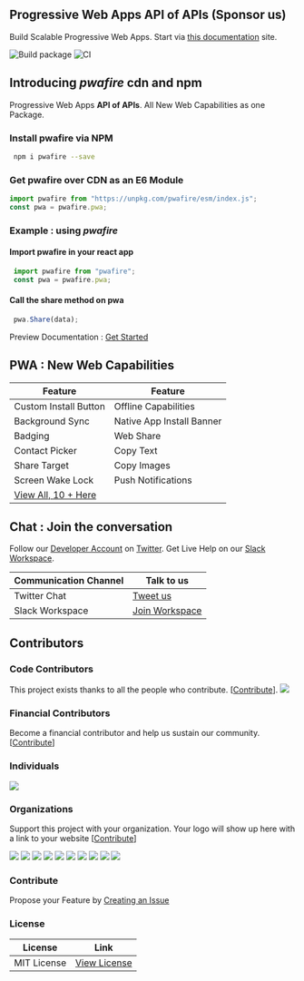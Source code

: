 ## Progressive Web Apps API of APIs (Sponsor us)

Build Scalable Progressive Web Apps. Start via [this documentation](https://pwafire.org) site.

<span>![Build package](https://github.com/pwafire/pwafire/workflows/Build%20package/badge.svg)</span> <span><img src="https://img.shields.io/npm/dm/pwafire" alt="CI" /></span>

## Introducing *pwafire* cdn and npm 

Progressive Web Apps **API of APIs**. All New Web Capabilities as one Package.

### Install pwafire via NPM

```bash
 npm i pwafire --save
```

### Get pwafire over CDN as an E6 Module

```js
import pwafire from "https://unpkg.com/pwafire/esm/index.js";
const pwa = pwafire.pwa;
```

### Example : using *pwafire*

#### Import pwafire in your react app

```js
 import pwafire from "pwafire";
 const pwa = pwafire.pwa;
```
#### Call the share method on pwa

```js
 pwa.Share(data);
```
Preview Documentation : [Get Started](https://github.com/pwafire/pwafire/tree/master/packages)

## PWA : New Web Capabilities

| Feature | Feature |
| --- | --- |
| Custom Install Button | Offline Capabilities | 
Background Sync | Native App Install Banner | 
| Badging |  Web Share | 
| Contact Picker |  Copy Text | 
| Share Target |  Copy Images | 
|  Screen Wake Lock | Push Notifications
| [View All, 10 + Here](https://github.com/pwafire/pwafire/tree/master/packages#install-pwafire-via-npm)|

## Chat : Join the conversation 

Follow our [Developer Account](https://twitter.com/pwafire) on [Twitter](https://twitter.com/pwafire). Get Live Help on our [Slack Workspace](https://join.slack.com/t/pwafire/shared_invite/enQtMjk1MjUzNDY5NDkyLWQzYTFhOTNjMTU2NzBjMTBhMjZkNDJkOTY0YzgxYWViNTI4YzgyZDUxNGIyYzlkM2RiZjc2NTAwMzRhMmZkZmI). 

| Communication Channel | Talk to us |
| --- | --- |
| Twitter Chat | [Tweet us](https://twitter.com/pwafire) |
| Slack Workspace | [Join Workspace](http://bit.ly/2oPNK7S) |

## Contributors

### Code Contributors

This project exists thanks to all the people who contribute. [[Contribute](CONTRIBUTING.md)].
<a href="https://github.com/pwafire/pwafire/graphs/contributors"><img src="https://opencollective.com/pwafire/contributors.svg?width=890&button=false" /></a>

### Financial Contributors

Become a financial contributor and help us sustain our community. [[Contribute](https://opencollective.com/pwafire/contribute)]

### Individuals

<a href="https://opencollective.com/pwafire"><img src="https://opencollective.com/pwafire/individuals.svg?width=890"></a>

### Organizations

Support this project with your organization. Your logo will show up here with a link to your website [[Contribute](https://opencollective.com/pwafire/contribute)]

<a href="https://opencollective.com/pwafire/organization/0/website"><img src="https://opencollective.com/pwafire/organization/0/avatar.svg"></a>
<a href="https://opencollective.com/pwafire/organization/1/website"><img src="https://opencollective.com/pwafire/organization/1/avatar.svg"></a>
<a href="https://opencollective.com/pwafire/organization/2/website"><img src="https://opencollective.com/pwafire/organization/2/avatar.svg"></a>
<a href="https://opencollective.com/pwafire/organization/3/website"><img src="https://opencollective.com/pwafire/organization/3/avatar.svg"></a>
<a href="https://opencollective.com/pwafire/organization/4/website"><img src="https://opencollective.com/pwafire/organization/4/avatar.svg"></a>
<a href="https://opencollective.com/pwafire/organization/5/website"><img src="https://opencollective.com/pwafire/organization/5/avatar.svg"></a>
<a href="https://opencollective.com/pwafire/organization/6/website"><img src="https://opencollective.com/pwafire/organization/6/avatar.svg"></a>
<a href="https://opencollective.com/pwafire/organization/7/website"><img src="https://opencollective.com/pwafire/organization/7/avatar.svg"></a>
<a href="https://opencollective.com/pwafire/organization/8/website"><img src="https://opencollective.com/pwafire/organization/8/avatar.svg"></a>
<a href="https://opencollective.com/pwafire/organization/9/website"><img src="https://opencollective.com/pwafire/organization/9/avatar.svg"></a>


### Contribute
Propose your Feature by [Creating an Issue](https://github.com/pwafire/pwafire/issues/new)

### License
| License | Link |
| --- | --- |
| MIT License | [View License](https://github.com/pwafire/pwafire/blob/master/.github/LICENSE) |
